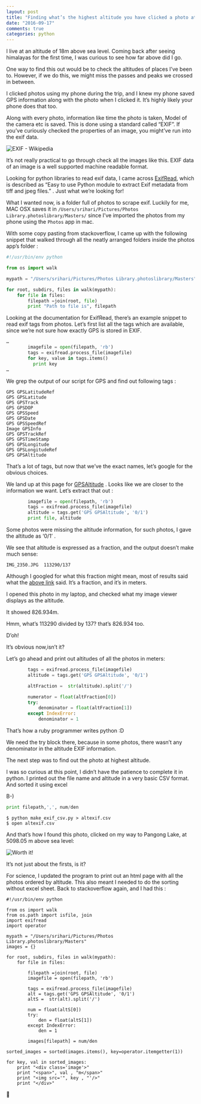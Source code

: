 ```yaml
---
layout: post
title: "Finding what’s the highest altitude you have clicked a photo at"
date: "2016-09-17"
comments: true
categories: python
---
```


I live at an altitude of 18m above sea level. Coming back after seeing himalayas for the first time, I was curious to see how far above did I go.

One way to find this out would be to check the altitudes of places I’ve been to. However, if we do this, we might miss the passes and peaks we crossed in between.

I clicked photos using my phone during the trip, and I knew my phone saved GPS information along with the photo when I clicked it. It’s highly likely your phone does that too.

Along with every photo, information like time the photo is taken, Model of the camera etc is saved. This is done using a standard called “EXIF”. If you’ve curiously checked the properties of an image, you might’ve run into the exif data.

![EXIF - Wikipedia](https://upload.wikimedia.org/wikipedia/commons/6/6a/Konqueror_Exif_data.jpg) 

It’s not really practical to go through check all the images like this. EXIF data of an image is a well supported machine readable format.

Looking for python libraries to read exif data, I came across [ExifRead](https://pypi.python.org/pypi/ExifRead), which is described as “Easy to use Python module to extract Exif metadata from tiff and jpeg files.” . Just what we’re looking for!

What I wanted now, is a folder full of photos to scrape exif. Luckily for me, MAC OSX saves it in `/Users/srihari/Pictures/Photos Library.photoslibrary/Masters/` since I’ve imported the photos from my phone using the `Photos` app in mac.

With some copy pasting from stackoverflow, I came up with the following snippet that walked through all the neatly arranged folders inside the photos app’s folder : 

```python
#!/usr/bin/env python

from os import walk

mypath = "/Users/srihari/Pictures/Photos Library.photoslibrary/Masters"

for root, subdirs, files in walk(mypath):
    for file in files:
        filepath =join(root, file)
        print "Path to file is", filepath
```
 
Looking at the documentation for ExifRead, there’s an example snippet to read exif tags from photos. Let’s first list all the tags which are available, since we’re not sure how exactly GPS is stored in EXIF.

```python
… 
        imagefile = open(filepath, 'rb')
        tags = exifread.process_file(imagefile)
        for key, value in tags.items()
          print key
…
```

We grep the output of our script for GPS and find out following tags : 

```
GPS GPSLatitudeRef
GPS GPSLatitude
GPS GPSTrack
GPS GPSDOP
GPS GPSSpeed
GPS GPSDate
GPS GPSSpeedRef
Image GPSInfo
GPS GPSTrackRef
GPS GPSTimeStamp
GPS GPSLongitude
GPS GPSLongitudeRef
GPS GPSAltitude
```

That’s a lot of tags, but now that we’ve the exact names, let’s google for the obvious choices.

We land up at this page for [GPSAltitude](http://www.awaresystems.be/imaging/tiff/tifftags/privateifd/gps/gpsaltitude.html) . Looks like we are closer to the information we want. Let’s extract that out : 

```python
        imagefile = open(filepath, 'rb')
        tags = exifread.process_file(imagefile)
        altitude = tags.get('GPS GPSAltitude', '0/1')
        print file, altitude
```

Some photos were missing the altitude information, for such photos, I gave the altitude as ‘0/1’ .

We see that altitude is expressed as a fraction, and the output doesn’t make much sense: 

```
IMG_2350.JPG  113290/137
```

Although I googled for what this fraction might mean, most of results said what the [above link](http://www.awaresystems.be/imaging/tiff/tifftags/privateifd/gps/gpsaltitude.html) said. It’s a fraction, and it’s in meters. 

I opened this photo in my laptop, and checked what my image viewer displays as the altitude.

It showed 826.934m.

Hmm, what’s 113290 divided by 137? that’s 826.934 too.

D’oh!

It’s obvious now,isn’t it?
 
Let’s go ahead and print out altitudes of all the photos in meters: 

```python
        tags = exifread.process_file(imagefile)
        altitude = tags.get('GPS GPSAltitude', '0/1')

        altFraction =  str(altitude).split('/')

        numerator = float(altFraction[0])
        try:
            denominator = float(altFraction[1])
        except IndexError:
            denominator = 1
```

That’s how a ruby programmer writes python :D

We need the try block there, because in some photos, there wasn’t any denominator in the altitude EXIF information.


The next step was to find out the photo at highest altitude.

I was so curious at this point, I didn’t have the patience to complete it in python. I printed out the file name and altitude in a very basic CSV format. And sorted it using excel 

B-)

```python
print filepath,',', num/den
```
```shell
$ python make_exif_csv.py > altexif.csv
$ open altexif.csv
```

And that’s how I found this photo, clicked on my way to Pangong Lake, at 5098.05 m above sea level: 

![Worth it!]({{site.url}}/assets/IMG_2579.JPG)


It’s not just about the firsts, is it?

For science, I updated the program to print out an html page with all the photos ordered by altitude. This also meant I needed to do the sorting without excel sheet. Back to stackoverflow again, and I had this : 

```
#!/usr/bin/env python

from os import walk
from os.path import isfile, join
import exifread
import operator

mypath = "/Users/srihari/Pictures/Photos Library.photoslibrary/Masters"
images = {}

for root, subdirs, files in walk(mypath):
    for file in files:

        filepath =join(root, file)
        imagefile = open(filepath, 'rb')

        tags = exifread.process_file(imagefile)
        alt = tags.get('GPS GPSAltitude', '0/1')
        altS =  str(alt).split('/')

        num = float(altS[0])
        try:
            den = float(altS[1])
        except IndexError:
            den = 1

        images[filepath] = num/den

sorted_images = sorted(images.items(), key=operator.itemgetter(1))

for key, val in sorted_images:
    print "<div class='image'>"
    print "<span>", val , "m</span>"
    print "<img src='", key , "'/>"
    print "</div>"

```

🐍
